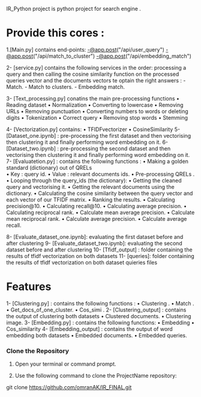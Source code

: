 IR_Python project is python project for search engine  .
# Provide this cores :
1.[Main.py] contains end-points: 
-@app.post("/api/user_query")
-@app.post("/api/match_to_cluster")
-@app.post("/api/embedding_match")

2- [service.py] contains the following services in the order: 
  processing a query and then calling the cosine similarity function on the processed queries vector and the documents vectors te optain the right answers :
    -	Match.
    -	Match to clusters.
    -	Embedding match.

3- [Text_processing.py] conatins the main pre-processing functions
  	• Reading dataset
	  • Normalization 
    • Converting to lowercase 
  	• Removing URLs
    • Removing punctuation
    • Converting numbers to words or deleting digits
    • Tokenization 
    • Correct query
    • Removing stop words
    • Stemming 

4- [Vectorization.py] contains:
    • TFIDFvectorizer
    • CosineSimilarity
5- [Dataset_one.ipynb] : pre-processing the first dataset and then vectorising then clustering it and finally performing word embedding on it.
6- [Dataset_two.ipynb] : pre-processing the second dataset and then vectorising then clustering it and finally performing word embedding on it.
7- [Evaluatetion.py] : contains the following functions :
    • Making  a golden standard (dictionary) out of QRELs  
    •	Key : query id.
    • Value : relevant documents ids.
    • Pre-processing QRELs .
    • Looping through the query_ids (the dictionary):
    • Getting the cleaned query and vectorising it.
    • Getting the relevant documents using the dictionary.
    • Calculating the cosine similarity between the query vector and each vector of our TFIDF matrix.
    • Ranking the results.
    • Calculating precision@10.
    • Calculating recall@10.
    • Calculating average precision.
    • Calculating reciprocal rank.
    • Calculate mean average precision. 
    • Calculate mean reciprocal rank.
    • Calculate average precision.
    • Calculate average recall.

8- [Evaluate_dataset_one.ipynb]: evaluating the first dataset before and after clustering
9- [Evaluate_dataset_two.ipynb]: evaluating the second dataset before and after clustering
10- [Tfidf_output] : folder containing the results of tfidf vectorization on both datasets
11- [queries]: folder containing the results of tfidf vectorization on both dataset quieries files
# Features

1- [Clustering.py]  : contains the following functions :
    • Clustering . 
    • Match .
    • Get_docs_of_one_cluster.
    • Cos_simi .
2- [Clustering_output]  : contains the output of clustering both datasets
    • Clustered documents.
    • Clustering image.
3- [Embedding.py]  : contains the following functions:
    • Embedding
    • Cos_similarity
4- [Embedding_output] : contains the output of word embedding both datasets
    • Embedded documents.
    • Embedded queries.  

### Clone the Repository

1. Open your terminal or command prompt.

2. Use the following command to clone the ProjectName repository:

git clone https://github.com/omranAK/IR_FINAL.git
